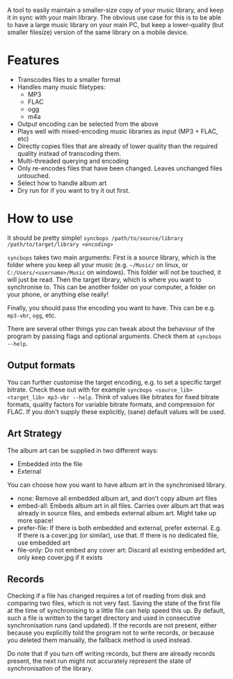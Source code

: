 A tool to easily maintain a smaller-size copy of your music library, and keep it in sync with your main library.
The obvious use case for this is to be able to have a large music library on your main PC, but keep a lower-quality (but smaller filesize) version of the same library on a mobile device. 

# Features
- Transcodes files to a smaller format
- Handles many music filetypes:
    - MP3
    - FLAC
    - ogg 
    - m4a
- Output encoding can be selected from the above
- Plays well with mixed-encoding music libraries as input (MP3 + FLAC, etc)
- Directly copies files that are already of lower quality than the required quality instead of transcoding them.
- Multi-threaded querying and encoding
- Only re-encodes files that have been changed. Leaves unchanged files untouched.
- Select how to handle album art
- Dry run for if you want to try it out first.

# How to use
It should be pretty simple!
`syncbops /path/to/source/library /path/to/target/library <encoding>`

`syncbops` takes two main arguments:
First is a source library, which is the folder where you keep all your music (e.g. `~/Music/` on linux, or `C:/Users/<username>/Music` on windows). This folder will not be touched, it will just be read.
Then the target library, which is where you want to synchronise to. This can be another folder on your computer, a folder on your phone, or anything else really!

Finally, you should pass the encoding you want to have.
This can be e.g. `mp3-vbr`, `ogg`, etc.

There are several other things you can tweak about the behaviour of the program by passing flags and optional arguments. Check them at `syncbops --help`.

## Output formats
You can further customise the target encoding, e.g. to set a specific target bitrate. Check these out with for example `syncbops <source_lib> <target_lib> mp3-vbr --help`.
Think of values like bitrates for fixed bitrate formats, quality factors for variable bitrate formats, and compression for FLAC.
If you don't supply these explicitly, (sane) default values will be used.

## Art Strategy
The album art can be supplied in two different ways:
- Embedded into the file
- External

You can choose how you want to have album art in the synchronised library.
- none: Remove all embedded album art, and don't copy album art files
- embed-all:   Embeds album art in all files. Carries over album art that was already in source files, and embeds external album art. Might take up more space!
- prefer-file: If there is both embedded and external, prefer external. E.g. If there is a cover.jpg (or similar), use that. If there is no dedicated file, use embedded art
- file-only:   Do not embed any cover art: Discard all existing embedded art, only keep cover.jpg if it exists

## Records
Checking if a file has changed requires a lot of reading from disk and comparing two files, which is not very fast.
Saving the state of the first file at the time of synchronising to a little file can help speed this up.
By default, such a file is written to the target directory and used in consecutive synchronisation runs (and updated).
If the records are not present, either because you explicitly told the program not to write records, or because you deleted them manually, the fallback method is used instead.

Do note that if you turn off writing records, but there are already records present, the next run might not accurately represent the state of synchronisation of the library.
